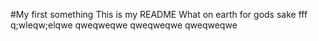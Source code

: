 #My first something
This is my README
What on earth 
for gods sake
fff
q;wleqw;elqwe
qweqweqwe
qweqweqwe
qweqweqwe